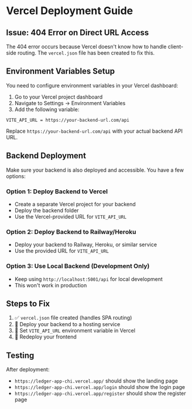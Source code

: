 # Vercel Deployment Guide

## Issue: 404 Error on Direct URL Access

The 404 error occurs because Vercel doesn't know how to handle client-side routing. The `vercel.json` file has been created to fix this.

## Environment Variables Setup

You need to configure environment variables in your Vercel dashboard:

1. Go to your Vercel project dashboard
2. Navigate to Settings → Environment Variables
3. Add the following variable:

```
VITE_API_URL = https://your-backend-url.com/api
```

Replace `https://your-backend-url.com/api` with your actual backend API URL.

## Backend Deployment

Make sure your backend is also deployed and accessible. You have a few options:

### Option 1: Deploy Backend to Vercel
- Create a separate Vercel project for your backend
- Deploy the backend folder
- Use the Vercel-provided URL for `VITE_API_URL`

### Option 2: Deploy Backend to Railway/Heroku
- Deploy your backend to Railway, Heroku, or similar service
- Use the provided URL for `VITE_API_URL`

### Option 3: Use Local Backend (Development Only)
- Keep using `http://localhost:5001/api` for local development
- This won't work in production

## Steps to Fix

1. ✅ `vercel.json` file created (handles SPA routing)
2. 🔄 Deploy your backend to a hosting service
3. 🔄 Set `VITE_API_URL` environment variable in Vercel
4. 🔄 Redeploy your frontend

## Testing

After deployment:
- `https://ledger-app-chi.vercel.app/` should show the landing page
- `https://ledger-app-chi.vercel.app/login` should show the login page
- `https://ledger-app-chi.vercel.app/register` should show the register page
